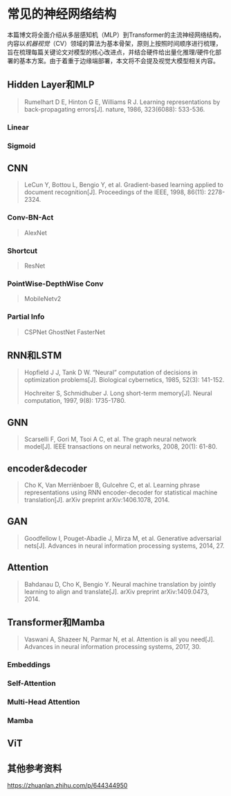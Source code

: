 # 常见的神经网络结构

本篇博文将全面介绍从多层感知机（MLP）到Transformer的主流神经网络结构，内容以*机器视觉*（CV）领域的算法为基本骨架，原则上按照时间顺序进行梳理，旨在梳理每篇关键论文对模型的核心改进点，并结合硬件给出量化推理/硬件化部署的基本方案。由于着重于边缘端部署，本文将不会提及视觉大模型相关内容。

## Hidden Layer和MLP

> Rumelhart D E, Hinton G E, Williams R J. Learning representations by  back-propagating errors[J]. nature, 1986, 323(6088): 533-536.



### Linear



### Sigmoid



## CNN

> LeCun Y, Bottou L, Bengio Y, et al. Gradient-based learning applied to  document recognition[J]. Proceedings of the IEEE, 1998, 86(11):  2278-2324.



### Conv-BN-Act

> AlexNet



### Shortcut

> ResNet



### PointWise-DepthWise Conv

> MobileNetv2



### Partial Info

> CSPNet GhostNet FasterNet



## RNN和LSTM

> Hopfield J J, Tank D W. “Neural” computation of decisions in  optimization problems[J]. Biological cybernetics, 1985, 52(3): 141-152.
>
> Hochreiter S, Schmidhuber J. Long short-term memory[J]. Neural computation, 1997, 9(8): 1735-1780.



## GNN

> Scarselli F, Gori M, Tsoi A C, et al. The graph neural network model[J]. IEEE transactions on neural networks, 2008, 20(1): 61-80.



## encoder&decoder

> Cho K, Van Merriënboer B, Gulcehre C, et al. Learning phrase  representations using RNN encoder-decoder for statistical machine  translation[J]. arXiv preprint arXiv:1406.1078, 2014.



## GAN

> Goodfellow I, Pouget-Abadie J, Mirza M, et al. Generative adversarial  nets[J]. Advances in neural information processing systems, 2014, 27.



## Attention

> Bahdanau D, Cho K, Bengio Y. Neural  machine translation by jointly learning to align and translate[J]. arXiv preprint arXiv:1409.0473, 2014.



## Transformer和Mamba

> Vaswani A, Shazeer N, Parmar N, et al. Attention is all you need[J].  Advances in neural information processing systems, 2017, 30.



### Embeddings



### Self-Attention



### Multi-Head Attention



### Mamba



## ViT





## 其他参考资料

https://zhuanlan.zhihu.com/p/644344950

